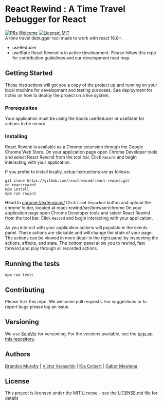 # React Rewind : A Time Travel Debugger for React
[![PRs Welcome](https://img.shields.io/badge/PRs-welcome-brightgreen.svg)](https://github.com/reactrewind/react-rewind/pulls) [![License: MIT](https://img.shields.io/badge/License-MIT-yellow.svg)](https://opensource.org/licenses/MIT)<br/>
A time travel debugger tool made to work with react 16.8+.
- useReducer 
- useState
React Rewind is in active development. Please follow this repo for contribution guidelines and our development road map.
## Getting Started

These instructions will get you a copy of the project up and running on your local machine for development and testing purposes. See deployment for notes on how to deploy the project on a live system.

### Prerequisites

Your application must be using the hooks useReducer or useState for actions to be record.

### Installing
React Rewind is available as a Chrome extension through the Google Chrome Web Store.
On your application page open Chrome Developer tools and select React Rewind from the tool bar. 
Click `Record` and begin interacting with your application.

If you prefer to install locally, setup instructions are as follows:
```
git clone https://github.com/reactrewind/react-rewind.git`
cd reactrewind
npm install
npm run rewind
```

Head to [chrome://extensions/](chrome://extensions/)
Click `Load Unpacked` button and upload the chrome folder, located at react-rewind/src/browser/chrome
On your application page open Chrome Developer tools and select React Rewind from the tool bar. 
Click `Record` and begin interacting with your application.

As you interact with your application actions will populate in the events panel.  These actions are clickable and will change the state of your page. The actions can be viewed in more detail in the right panel by inspecting the actions, effects, and state.  The bottom panel allow you to rewind, fast forward,and play through all recorded actions. 

## Running the tests

`npm run tests`

## Contributing

Please fork this repo.  We welcome pull requests. For suggestions or to report bugs please log an issue.

## Versioning

We use [SemVer](http://semver.org/) for versioning. For the versions available, see the [tags on this repository](https://github.com/your/project/tags). 

## Authors

[Brandon Murphy](https://github.com/murphybrandon) | [Victor Varaschin](https://github.com/victorvrv) | [Kia Colbert](https://github.com/kiacolbert) | [Gabor Mowiena](https://github.com/GaberMowiena)

## License

This project is licensed under the MIT License - see the [LICENSE.md](LICENSE.md) file for details

